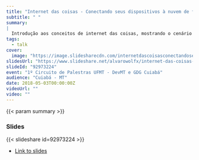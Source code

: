 ```yaml
---
title: "Internet das coisas - Conectando seus dispositivos à nuvem de forma inteligente"
subtitle: " "
summary:
|
  Introdução aos conceitos de internet das coisas, mostrando o cenário atual, arquiteturas básicas de soluções IoT, como começar e diversos projetos práticos são mostrados.
tags:
  - talk
cover:
  image: "https://image.slidesharecdn.com/internetdascoisasconectandoseusdispositivosanuvemdeformainteligente-180405140801/95/internet-das-coisas-conectando-seus-dispositivos-nuvem-de-forma-inteligente-1-638.jpg?cb=1522937340"
slidesUrl: "https://www.slideshare.net/alvarowolfx/internet-das-coisas-conectando-seus-dispositivos-nuvem-de-forma-inteligente"
slideId: "92973224"
event: "1º Circuito de Palestras UFMT - DevMT e GDG Cuiabá"
audience: "Cuiabá - MT"
date: 2018-05-03T00:00:00Z
videoUrl: ""
video: ""
---
```


<!-- truncate -->

{{< param summary >}}
### Slides
{{< slideshare id=92973224 >}}

- [Link to slides](https://www.slideshare.net/alvarowolfx/internet-das-coisas-conectando-seus-dispositivos-nuvem-de-forma-inteligente)
